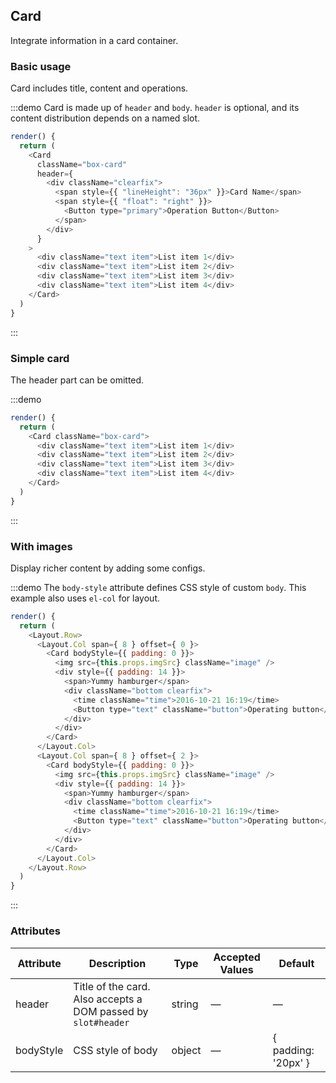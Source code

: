 ## Card
Integrate information in a card container.

### Basic usage

Card includes title, content and operations.

:::demo Card is made up of `header` and `body`. `header` is optional, and its content distribution depends on a named slot.
```js
render() {
  return (
    <Card
      className="box-card"
      header={
        <div className="clearfix">
          <span style={{ "lineHeight": "36px" }}>Card Name</span>
          <span style={{ "float": "right" }}>
            <Button type="primary">Operation Button</Button>
          </span>
        </div>
      }
    >
      <div className="text item">List item 1</div>
      <div className="text item">List item 2</div>
      <div className="text item">List item 3</div>
      <div className="text item">List item 4</div>
    </Card>
  )
}
```
:::

### Simple card

The header part can be omitted.

:::demo
```js
render() {
  return (
    <Card className="box-card">
      <div className="text item">List item 1</div>
      <div className="text item">List item 2</div>
      <div className="text item">List item 3</div>
      <div className="text item">List item 4</div>
    </Card>
  )
}
```
:::

### With images

Display richer content by adding some configs.

:::demo The `body-style` attribute defines CSS style of custom `body`. This example also uses `el-col` for layout.
```js
render() {
  return (
    <Layout.Row>
      <Layout.Col span={ 8 } offset={ 0 }>
        <Card bodyStyle={{ padding: 0 }}>
          <img src={this.props.imgSrc} className="image" />
          <div style={{ padding: 14 }}>
            <span>Yummy hamburger</span>
            <div className="bottom clearfix">
              <time className="time">2016-10-21 16:19</time>
              <Button type="text" className="button">Operating button</Button>
            </div>
          </div>
        </Card>
      </Layout.Col>
      <Layout.Col span={ 8 } offset={ 2 }>
        <Card bodyStyle={{ padding: 0 }}>
          <img src={this.props.imgSrc} className="image" />
          <div style={{ padding: 14 }}>
            <span>Yummy hamburger</span>
            <div className="bottom clearfix">
              <time className="time">2016-10-21 16:19</time>
              <Button type="text" className="button">Operating button</Button>
            </div>
          </div>
        </Card>
      </Layout.Col>
    </Layout.Row>
  )
}
```
:::

### Attributes
| Attribute      | Description          | Type      | Accepted Values       | Default  |
|---------- |-------- |---------- |-------------  |-------- |
| header | Title of the card. Also accepts a DOM passed by `slot#header` | string| — | — |
| bodyStyle | CSS style of body | object| — | { padding: '20px' } |
